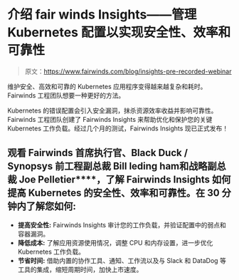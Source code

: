 # 介绍 fair winds Insights——管理 Kubernetes 配置以实现安全性、效率和可靠性

> 原文：<https://www.fairwinds.com/blog/insights-pre-recorded-webinar>

 维护安全、高效和可靠的 Kubernetes 应用程序变得越来越复杂和耗时。Fairwinds 工程团队想要一种更好的方法。

Kubernetes 的错误配置会引入安全漏洞，抹杀资源效率收益并影响可靠性。Fairwinds 工程团队创建了 Fairwinds Insights 来帮助优化和保护您的关键 Kubernetes 工作负载。经过几个月的测试，Fairwinds Insights 现已正式发布！

## 观看 Fairwinds 首席执行官、Black Duck / Synopsys 前工程副总裁 Bill leding ham**和战略副总裁 Joe Pelletier****，了解 Fairwinds Insights 如何提高 Kubernetes 的安全性、效率和可靠性。在 30 分钟内了解您如何:**

*   **提高安全性:** Fairwinds Insights 审计您的工作负载，并验证配置中的弱点和容器漏洞。
*   **降低成本:** 了解应用资源使用情况，调整 CPU 和内存设置，进一步优化 Kubernetes 工作负载。
*   **节省时间:** 借助内置的协作工具、通知、工作流以及与 Slack 和 DataDog 等工具的集成，缩短周期时间，加快上市速度。